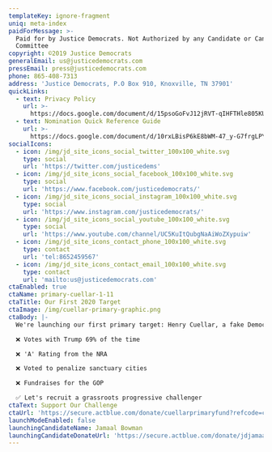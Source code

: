 ```yaml
---
templateKey: ignore-fragment
uniq: meta-index
paidForMessage: >-
  Paid for by Justice Democrats. Not Authorized by any Candidate or Candidate's
  Committee
copyright: ©2019 Justice Democrats
generalEmail: us@justicedemocrats.com
pressEmail: press@justicedemocrats.com
phone: 865-408-7313
address: 'Justice Democrats, P.O Box 910, Knoxville, TN 37901'
quickLinks:
  - text: Privacy Policy
    url: >-
      https://docs.google.com/document/d/15psoGoFvJ12jRVT-qIHFTHle805KUm6PZXBt9hgSpdo/edit
  - text: Nomination Quick Reference Guide
    url: >-
      https://docs.google.com/document/d/10rxLBisP6kE8bWM-47_y-G7frgLPYU66BuMI9LmZgm0/edit
socialIcons:
  - icon: /img/jd_site_icons_social_twitter_100x100_white.svg
    type: social
    url: 'https://twitter.com/justicedems'
  - icon: /img/jd_site_icons_social_facebook_100x100_white.svg
    type: social
    url: 'https://www.facebook.com/justicedemocrats/'
  - icon: /img/jd_site_icons_social_instagram_100x100_white.svg
    type: social
    url: 'https://www.instagram.com/justicedemocrats/'
  - icon: /img/jd_site_icons_social_youtube_100x100_white.svg
    type: social
    url: 'https://www.youtube.com/channel/UC5KuItQubgNaAiWoZXypuiw'
  - icon: /img/jd_site_icons_contact_phone_100x100_white.svg
    type: contact
    url: 'tel:8652459567'
  - icon: /img/jd_site_icons_contact_email_100x100_white.svg
    type: contact
    url: 'mailto:us@justicedemocrats.com'
ctaEnabled: true
ctaName: primary-cuellar-1-11
ctaTitle: Our First 2020 Target
ctaImage: /img/cuellar-primary-graphic.png
ctaBody: |-
  We're launching our first primary target: Henry Cuellar, a fake Democrat.

  ❌ Votes with Trump 69% of the time

  ❌ 'A' Rating from the NRA

  ❌ Voted to penalize sanctuary cities

  ❌ Fundraises for the GOP

  ✅ Let's recruit a grassroots progressive challenger
ctaText: Support Our Challenge
ctaUrl: 'https://secure.actblue.com/donate/cuellarprimaryfund?refcode=cuellarmodalpopup'
launchModeEnabled: false
launchingCandidateName: Jamaal Bowman
launchingCandidateDonateUrl: 'https://secure.actblue.com/donate/jdjamaal-launch?refcode=jd-site'
---
```


